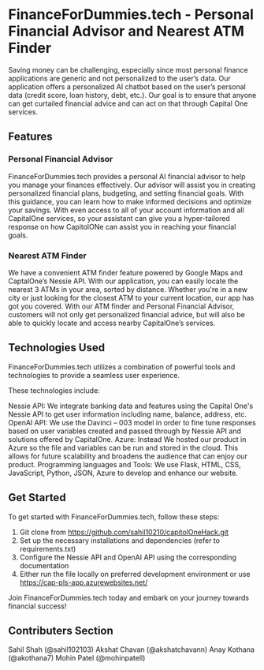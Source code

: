 # FinanceForDummies.tech - Personal Financial Advisor and Nearest ATM Finder


Saving money can be challenging, especially since most personal finance applications are generic and not personalized to the user’s data. Our application offers a personalized AI chatbot based on the user’s personal data (credit score, loan history, debt, etc.). Our goal is to ensure that anyone can get curtailed financial advice and can act on that through Capital One services.  


## Features


### Personal Financial Advisor
FinanceForDummies.tech provides a personal AI financial advisor to help you manage your finances effectively. Our advisor will assist you in creating personalized financial plans, budgeting, and setting financial goals. With this guidance, you can learn how to make informed decisions and optimize your savings. With even access to all of your account information and all CapitalOne services, so your assistant can give you a hyper-tailored response on how CapitolONe can assist you in reaching your financial goals.


### Nearest ATM Finder
We have a convenient ATM finder feature powered by Google Maps and CaptalOne’s Nessie API. With our application, you can easily locate the nearest 3 ATMs in your area, sorted by distance. Whether you're in a new city or just looking for the closest ATM to your current location, our app has got you covered. With our ATM finder and Personal Financial Advisor, customers will not only get personalized financial advice, but will also be able to quickly locate and access nearby CapitalOne’s services.




## Technologies Used
FinanceForDummies.tech utilizes a combination of powerful tools and technologies to provide a seamless user experience.


 These technologies include:


Nessie API: We integrate banking data and features using the Capital One's Nessie API to get user information including name, balance, address, etc. 
OpenAI API: We use the Davinci – 003 model in order to fine tune responses based on user variables created and passed through by Nessie API and solutions offered by CapitalOne.
Azure: Instead We hosted our product in Azure so the file and variables can be run and stored in the cloud. This allows for future scalability and broadens the audience that can enjoy our product.
Programming languages and Tools: We use Flask, HTML, CSS, JavaScript, Python, JSON, Azure to develop and enhance our website.




## Get Started


To get started with FinanceForDummies.tech, follow these steps:


1. Git clone from https://github.com/sahil10210/capitolOneHack.git
2. Set up the necessary installations and dependencies (refer to requirements.txt)
3. Configure the Nessie API and OpenAI API using the corresponding documentation
4. Either run the file locally on preferred development environment or use https://cap-pls-app.azurewebsites.net/








Join FinanceForDummies.tech today and embark on your journey towards financial success!


 ## Contributers Section
 Sahil Shah (@sahil102103)
 Akshat Chavan (@akshatchavann)
 Anay Kothana (@akothana7)
 Mohin Patel (@mohinpatell)